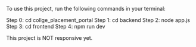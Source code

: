 To use this project, run the following commands in your terminal:

Step 0: cd collge_placement_portal
Step 1: cd backend
Step 2: node app.js
Step 3: cd frontend
Step 4: npm run dev

This project is NOT responsive yet.

